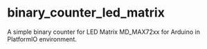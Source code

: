 # binary_counter_led_matrix
A simple binary counter for LED Matrix MD_MAX72xx for Arduino in PlatformIO environment.
